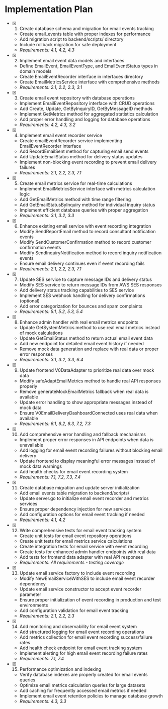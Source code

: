 # Implementation Plan

- [x] 1. Create database schema and migration for email events tracking

  - Create email_events table with proper indexes for performance
  - Add migration script to backend/scripts/ directory
  - Include rollback migration for safe deployment
  - _Requirements: 4.1, 4.2, 4.3_

- [x] 2. Implement email event data models and interfaces

  - Define EmailEvent, EmailEventType, and EmailEventStatus types in domain models
  - Create EmailEventRecorder interface in interfaces directory
  - Create EmailMetricsService interface with comprehensive methods
  - _Requirements: 2.1, 2.2, 2.3, 3.1_

- [x] 3. Create email event repository with database operations

  - Implement EmailEventRepository interface with CRUD operations
  - Add Create, Update, GetByInquiryID, GetByMessageID methods
  - Implement GetMetrics method for aggregated statistics calculation
  - Add proper error handling and logging for database operations
  - _Requirements: 4.2, 4.3, 3.2_

- [x] 4. Implement email event recorder service

  - Create emailEventRecorder service implementing EmailEventRecorder interface
  - Add RecordEmailSent method for capturing email send events
  - Add UpdateEmailStatus method for delivery status updates
  - Implement non-blocking event recording to prevent email delivery failures
  - _Requirements: 2.1, 2.2, 2.3, 7.1_

- [x] 5. Create email metrics service for real-time calculations

  - Implement EmailMetricsService interface with metrics calculation logic
  - Add GetEmailMetrics method with time range filtering
  - Add GetEmailStatusByInquiry method for individual inquiry status
  - Implement efficient database queries with proper aggregation
  - _Requirements: 3.1, 3.2, 3.3_

- [x] 6. Enhance existing email service with event recording integration

  - Modify SendReportEmail method to record consultant notification events
  - Modify SendCustomerConfirmation method to record customer confirmation events
  - Modify SendInquiryNotification method to record inquiry notification events
  - Ensure email delivery continues even if event recording fails
  - _Requirements: 2.1, 2.2, 2.3, 7.1_

- [x] 7. Update SES service to capture message IDs and delivery status

  - Modify SES service to return message IDs from AWS SES responses
  - Add delivery status tracking capabilities to SES service
  - Implement SES webhook handling for delivery confirmations (optional)
  - Add error categorization for bounces and spam complaints
  - _Requirements: 5.1, 5.2, 5.3, 5.4_

- [x] 8. Enhance admin handler with real email metrics endpoints

  - Update GetSystemMetrics method to use real email metrics instead of mock calculations
  - Update GetEmailStatus method to return actual email event data
  - Add new endpoint for detailed email event history if needed
  - Remove mock data generation and replace with real data or proper error responses
  - _Requirements: 3.1, 3.2, 3.3, 6.4_

- [x] 9. Update frontend V0DataAdapter to prioritize real data over mock data

  - Modify safeAdaptEmailMetrics method to handle real API responses properly
  - Remove generateMockEmailMetrics fallback when real data is available
  - Update error handling to show appropriate messages instead of mock data
  - Ensure V0EmailDeliveryDashboardConnected uses real data when available
  - _Requirements: 6.1, 6.2, 6.3, 7.2, 7.3_

- [x] 10. Add comprehensive error handling and fallback mechanisms

  - Implement proper error responses in API endpoints when data is unavailable
  - Add logging for email event recording failures without blocking email delivery
  - Update frontend to display meaningful error messages instead of mock data warnings
  - Add health checks for email event recording system
  - _Requirements: 7.1, 7.2, 7.3, 7.4_

- [x] 11. Create database migration and update server initialization

  - Add email events table migration to backend/scripts/
  - Update server.go to initialize email event recorder and metrics services
  - Ensure proper dependency injection for new services
  - Add configuration options for email event tracking if needed
  - _Requirements: 4.1, 4.2_

- [x] 12. Write comprehensive tests for email event tracking system

  - Create unit tests for email event repository operations
  - Create unit tests for email metrics service calculations
  - Create integration tests for email service with event recording
  - Create tests for enhanced admin handler endpoints with real data
  - Add tests for frontend data adapter with real API responses
  - _Requirements: All requirements - testing coverage_

- [x] 13. Update email service factory to include event recording

  - Modify NewEmailServiceWithSES to include email event recorder dependency
  - Update email service constructor to accept event recorder parameter
  - Ensure proper initialization of event recording in production and test environments
  - Add configuration validation for email event tracking
  - _Requirements: 2.1, 2.2, 2.3_

- [x] 14. Add monitoring and observability for email event system

  - Add structured logging for email event recording operations
  - Add metrics collection for email event recording success/failure rates
  - Add health check endpoint for email event tracking system
  - Implement alerting for high email event recording failure rates
  - _Requirements: 7.1, 7.4_

- [x] 15. Performance optimization and indexing
  - Verify database indexes are properly created for email events queries
  - Optimize email metrics calculation queries for large datasets
  - Add caching for frequently accessed email metrics if needed
  - Implement email event retention policies to manage database growth
  - _Requirements: 4.3, 3.3_
